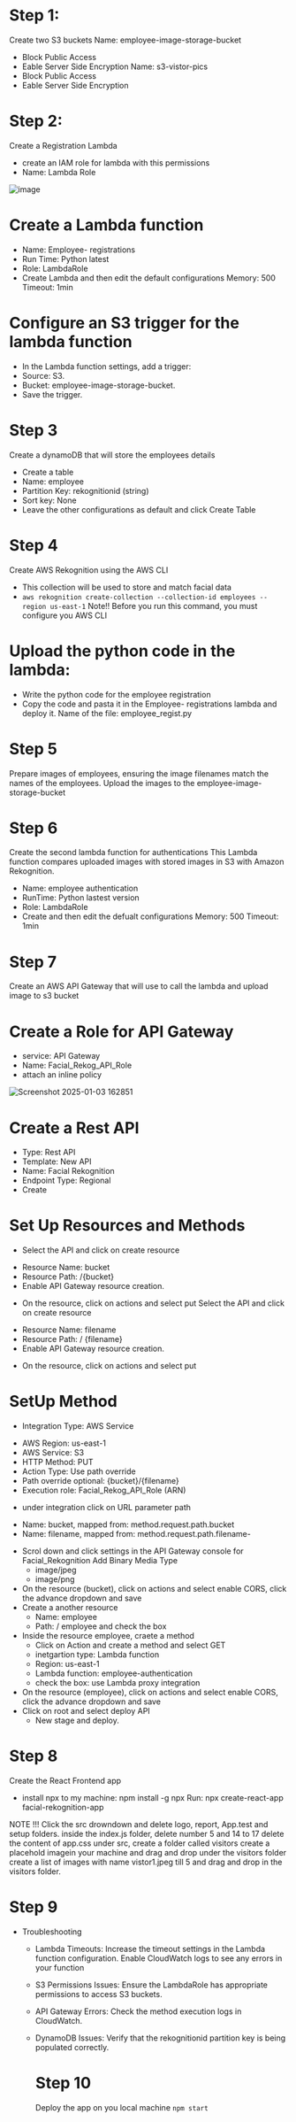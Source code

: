 # Step 1:
Create two S3 buckets 
 Name: employee-image-storage-bucket
- Block Public Access
- Eable Server Side Encryption
 Name: s3-vistor-pics
- Block Public Access
- Eable Server Side Encryption

# Step 2: 
Create a Registration Lambda 
  - create an IAM role for lambda with this permissions
  - Name: Lambda Role
    
  ![image](https://github.com/user-attachments/assets/ed8bbb00-7b25-48a9-b743-55f44d31b051)



# Create a Lambda function
- Name: Employee- registrations
- Run Time: Python latest
- Role: LambdaRole 
- Create Lambda and then edit the default configurations
  Memory: 500
  Timeout: 1min

# Configure an S3 trigger for the lambda function
- In the Lambda function settings, add a trigger:
- Source: S3.
- Bucket: employee-image-storage-bucket.
- Save the trigger.

# Step 3
Create a dynamoDB that will store the employees details
- Create a table
-  Name: employee
-  Partition Key: rekognitionid (string)
-  Sort key: None
-  Leave the other configurations as default and click Create Table

# Step 4
Create AWS Rekognition using the AWS CLI
- This collection will be used to store and match facial data
- ` aws rekognition create-collection --collection-id employees --region us-east-1 `
Note!! Before you run this command, you must configure you AWS CLI

# Upload the python code in the lambda:
  - Write the python code for the employee registration
  - Copy the code and pasta it in the Employee- registrations lambda and deploy it.
  Name of the file: employee_regist.py

# Step 5
Prepare images of employees, ensuring the image filenames match the names of the employees.
Upload the images to the employee-image-storage-bucket

# Step 6
Create the second lambda function for authentications
This Lambda function compares uploaded images with stored images in S3 with Amazon Rekognition.
- Name: employee authentication
- RunTime: Python lastest version
- Role: LambdaRole
- Create and then edit the defualt configurations
  Memory: 500
  Timeout: 1min



# Step 7
Create an AWS API Gateway that will use to call the lambda and upload image to s3 bucket
# Create a Role for API Gateway
  - service: API Gateway
  - Name: Facial_Rekog_API_Role
  - attach an inline policy

![Screenshot 2025-01-03 162851](https://github.com/user-attachments/assets/500d9a66-c6d5-449d-91b9-4f5755487a7b)



# Create a Rest API
 - Type: Rest API
 - Template: New API
 - Name: Facial Rekognition
 - Endpoint Type: Regional
 - Create

 # Set Up Resources and Methods 
 - Select the API and click on create resource
  * Resource Name: bucket
  * Resource Path: /{bucket}
  * Enable API Gateway resource creation.
 - On the resource, click on actions and select put
 Select the API and click on create resource
  * Resource Name: filename
  * Resource Path: / {filename}
  * Enable API Gateway resource creation.
 - On the resource, click on actions and select put  
 # SetUp Method
 - Integration Type: AWS Service
  * AWS Region: us-east-1
  * AWS Service: S3
  * HTTP Method: PUT
  * Action Type: Use path override
  * Path override optional: {bucket}/{filename}
  * Execution role: Facial_Rekog_API_Role (ARN)
 - under integration click on URL parameter path 
  *  Name: bucket, mapped from: method.request.path.bucket
  *  Name: filename, mapped from: method.request.path.filename-
 - Scrol down and click settings in the API Gateway console for  Facial_Rekognition
   Add Binary Media Type
    * image/jpeg
    * image/png
 - On the resource (bucket), click on actions and select enable CORS, click the advance dropdown and save
 - Create a another resource 
   * Name: employee
   * Path: / employee and check the box
 - Inside the resource employee, craete a method 
   * Click on Action and create a method and select GET
   * inetgartion type: Lambda function
   * Region: us-east-1
   * Lambda function: employee-authentication
   * check the box: use Lambda proxy integration
 - On the resource (employee), click on actions and select enable CORS, click the advance dropdown and save
- Click on root and select deploy API 
  * New stage and deploy.

# Step 8
Create the React Frontend app
- install npx to my machine: 
  npm install -g npx
  Run: npx create-react-app facial-rekognition-app

NOTE !!!
Click the src drowndown and delete logo, report, App.test and setup folders.
inside the index.js folder, delete number 5 and 14 to 17
delete the content of app.css
under src, create a folder called visitors 
create a placehold imagein your machine and drag and drop under the visitors folder
create a list of images with name vistor1.jpeg till 5 and drag and drop in the visitors folder. 

# Step 9 
- Troubleshooting
  * Lambda Timeouts:
    Increase the timeout settings in the Lambda function configuration.
    Enable CloudWatch logs to see any errors in your function
  * S3 Permissions Issues:
    Ensure the LambdaRole has appropriate permissions to access S3 buckets.
  * API Gateway Errors:
    Check the method execution logs in CloudWatch.
  * DynamoDB Issues:
    Verify that the rekognitionid partition key is being populated correctly.

    # Step 10
    Deploy the app on you local machine
    `npm start`
    

